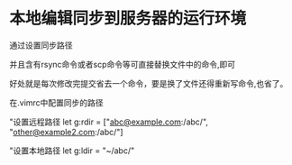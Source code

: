 本地编辑同步到服务器的运行环境
=============================

通过设置同步路径

并且含有rsync命令或者scp命令等可直接替换文件中的命令,即可

好处就是每次修改完提交省去一个命令，要是换了文件还得重新写命令,也省了。

在.vimrc中配置同步的路径

"设置远程路径
let g:rdir = ["abc@example.com:/abc/", "other@example2.com:/abc/"]

"设置本地路径
let g:ldir = "~/abc/"

